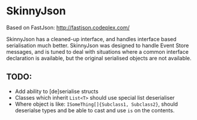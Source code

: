 SkinnyJson
==========
Based on FastJson: http://fastjson.codeplex.com/

SkinnyJson has a cleaned-up interface, and handles interface based serialisation much better.
SkinnyJson was designed to handle Event Store messages, and is tuned to deal with situations where a common interface declaration is available, but the original serialised objects are not available.

TODO:
-----
* Add ability to [de]serialise structs
* Classes which inherit `List<T>` should use special list deserialiser
* Where object is like: `ISomeThing[]{Subclass1, Subclass2}`, should
  deserialse types and be able to cast and use `is` on the contents.
